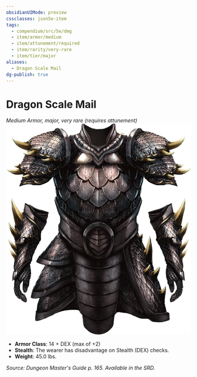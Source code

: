 ```yaml
---
obsidianUIMode: preview
cssclasses: json5e-item
tags:
  - compendium/src/5e/dmg
  - item/armor/medium
  - item/attunement/required
  - item/rarity/very-rare
  - item/tier/major
aliases:
  - Dragon Scale Mail
dg-publish: true
---
```

# Dragon Scale Mail
*Medium Armor, major, very rare (requires attunement)*  
![](https://raw.githubusercontent.com/5etools-mirror-2/5etools-img/main/items/DMG/Dragon%20Scale%20Mail.webp#right)  

- **Armor Class**: 14 + DEX (max of +2)
- **Stealth**: The wearer has disadvantage on Stealth (DEX) checks.
- **Weight**: 45.0 lbs.

*Source: Dungeon Master's Guide p. 165. Available in the SRD.*